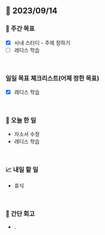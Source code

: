 ## 📅 2023/09/14


### 👏 주간 목표

- [x] 사내 스터디 - 주제 정하기
- [ ] 레디스 학습

<br/>

### 일일 목표 체크리스트(어제 정한 목표)

- [x] 레디스 학습
  
<br/>

### 💯 오늘 한 일

- 자소서 수정
- 레디스 학습


<br/>

### 📈 내일 할 일

- 휴식

<br/>

### 🤔 간단 회고

- . 
 
